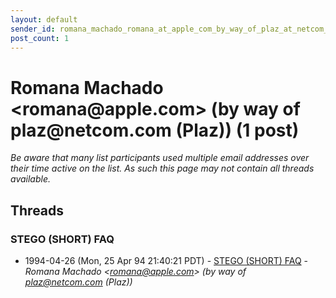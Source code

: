 ```yaml
---
layout: default
sender_id: romana_machado_romana_at_apple_com_by_way_of_plaz_at_netcom_com_plaz_
post_count: 1
---
```


# Romana Machado <romana<span>@</span>apple.com> (by way of plaz<span>@</span>netcom.com (Plaz)) (1 post)

_Be aware that many list participants used multiple email addresses over their time active on the list. As such this page may not contain all threads available._

## Threads

### STEGO (SHORT) FAQ
+ 1994-04-26 (Mon, 25 Apr 94 21:40:21 PDT) - [STEGO (SHORT) FAQ](/archive/1994/04/26ff04d4701538e64fc924c554db0155f45cda5d11ff35db59226b7740072095) - _Romana Machado \<romana@apple.com\> (by way of plaz@netcom.com (Plaz))_


